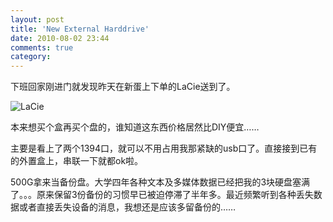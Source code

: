 ```yaml
---
layout: post
title: 'New External Harddrive'
date: 2010-08-02 23:44
comments: true
category: 
---
```

    

下班回家刚进门就发现昨天在新蛋上下单的LaCie送到了。

![LaCie](https://lh6faa.bay.livefilestore.com/y1mKAiFXD9TClM3JoyUlyB0BNGn-Iyt6NssTF8c7qEersGHfMucjQ5ceAvTrCgTMw6R37bX0edHXC8NznQwaaS3FKs2h2_1ka5F6W1i4ogM_CASVscsC4kS8fWrzqDBeEjsK2sO_v9egogTRZ_f4IvKyA/LaCie[74].jpg?download&psid=1) 

本来想买个盒再买个盘的，谁知道这东西价格居然比DIY便宜……

主要是看上了两个1394口，就可以不用占用我那紧缺的usb口了。直接接到已有的外置盒上，串联一下就都ok啦。

500G拿来当备份盘。大学四年各种文本及多媒体数据已经把我的3块硬盘塞满了。。。原来保留3份备份的习惯早已被迫停滞了半年多。最近频繁听到各种丢失数据或者直接丢失设备的消息，我想还是应该多留备份的……
